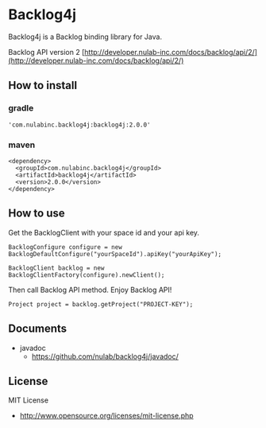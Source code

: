 # Backlog4j

Backlog4j is a Backlog binding library for Java.

Backlog API version 2
 [http://developer.nulab-inc.com/docs/backlog/api/2/](http://developer.nulab-inc.com/docs/backlog/api/2/)

## How to install

### gradle

    'com.nulabinc.backlog4j:backlog4j:2.0.0'

### maven

    <dependency>
      <groupId>com.nulabinc.backlog4j</groupId>
      <artifactId>backlog4j</artifactId>
      <version>2.0.0</version>
    </dependency>

## How to use
Get the BacklogClient with your space id and your api key.
    
    BacklogConfigure configure = new BacklogDefaultConfigure("yourSpaceId").apiKey("yourApiKey");
                        
    BacklogClient backlog = new BacklogClientFactory(configure).newClient();


Then call Backlog API method. Enjoy Backlog API!

    Project project = backlog.getProject("PROJECT-KEY");



## Documents

* javadoc
    * https://github.com/nulab/backlog4j/javadoc/

## License

MIT License

* http://www.opensource.org/licenses/mit-license.php
